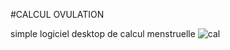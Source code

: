 #CALCUL OVULATION

simple logiciel desktop de calcul menstruelle
![cal](https://user-images.githubusercontent.com/68188563/119135016-65d9cf80-ba2d-11eb-8114-dab64ad6ce66.png)

